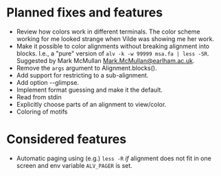 # Planned fixes and features

* Review how colors work in different terminals. The color scheme working for me looked strange when Vilde was
  showing me her work.
* Make it possible to color alignments without breaking alignment into blocks. I.e., a "pure"
  version of `alv -k -w 99999 msa.fa | less -SR`. Suggested by Mark McMullan <Mark.McMullan@earlham.ac.uk>.
* Remove the `args` argument to Alignment.blocks().
* Add support for restricting to a sub-alignment.
* Add option --glimpse.
* Implement format guessing and make it the default.
* Read from stdin
* Explicitly choose parts of an alignment to view/color.
* Coloring of motifs

# Considered features

* Automatic paging using (e.g.) `less -R` _if_ alignment does not fit in one screen and env variable `ALV_PAGER` is set.